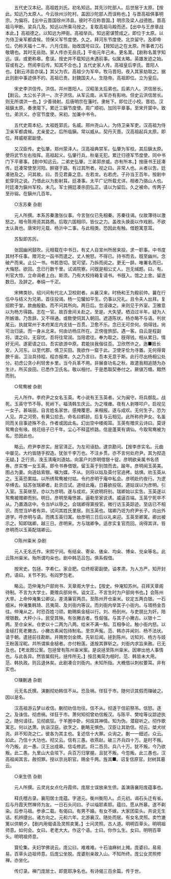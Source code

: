 <!-- { "loadSidebar": true } -->
　　五代史汉本纪。高祖姓刘氏。初名知远。其先沙陀部人。后世居于太原。【按此。知远乃太原人。今云徐州沙陀村。盖因沙陀部人而误称也。】与晋高祖俱事明宗。为偏将。【出中云晋国徐州沛县。彼时不应称晋国。】明宗及梁人战德胜。晋高祖马甲断。梁兵几及。知远以所乘马授之。复取高祖马殿而还。【出中与王彦章战本此。】高祖德之。以知远为押衙。高祖举兵。知远密谋赞成之。即位于太原。以为侍卫亲军都虞候。领保义军节度使。久之。拜河东节度使。北京留守。及即帝位。仍称天福十二年。六月戊辰。始改国号曰汉。【按知远之在太原。所事者刀石敬瑭也。其时无岳勋。家人传亦无岳氏。】干佑元年己未。更名暠。【剧称名暠字知远。误。或更称皋。愈误。按史并不载知远未遇前事。似属太略。英雄发迹之始。容或有之。然阅李后传。知其不合也。】五代史家人传。高祖皇后李氏。晋阳人也。【剧云沛县亦误。】其父为农。高祖少为军卒。牧马晋阳。夜入其家劫取之。据此则剧中事迹俱不的。高祖已贵。封魏国夫人。生隐帝。高祖即位。立为皇后。 

　　宋史李洪信传。洪信。幷州晋阳人。汉昭圣太后弟也。后弟六人。洪信居长。【剧云。太公长子洪一。次子洪信。从军云南。从军亦有影响。但史云洪信居长。则无所谓洪一也。】少善骑射。后唐明宗在藩时。隶帐下。即位迁小校。晋初。汉祖鎭太原。奏隶麾下。累迁三鎭节度使。周广顺初。加同平章事。至宋开寳中。致仕。弟洪义。亦官节度使。宋初。加兼中书令。 

　　五代史周本纪。太祖姓郭氏。名威。邢州尧山人。为侍卫亲军吏。汉高祖为侍卫亲军都虞候。尤亲爱之。后所临鎭。常以威从。契丹灭晋。汉高祖起兵太原。即位。拜威枢密副使。 

　　又汉臣传。史弘肇。郑州荥泽人。汉高祖典禁军。弘肇为军校。其后鎭太原。使将武节左右指挥。高祖起义。弘肇行兵。秋毫无犯。累迁归德军节度使。同中书门下平章事。【剧中知远云。二弟史弘肇。三弟郭彦威。亦有所本。】按唐书王廷凑传。廷凑常使至河阳。醉寝于路。有过其所者。视之曰。非常人也。从者以吿。廷凑驰及之。问其故。曰。吾见君鼻之息。左若龙。右若虎。子孙当王百年。按剧中蛇穿窍之说。乃借此以为影射耳。廷凑事。太平广记所载尤详。相者乃骆山人也。时廷凑为鎭州军校。未几。军士拥廷凑杀田弘正。请以为留后。久之被命。传两子至孙镕。在鎭州几百年。 



　　○冻苏秦 杂剧 

　　元人所撰。本系苏秦激张仪事。今言张仪已先相秦。苏秦往谒。仪故薄待以激怒之。暗令陈用资其路费。后取六国相印。皆仪之力。盖改头换面以作戏剧。不欲太认眞也。唐宋时元载、杨沂中二事。与此相类。恐因此有触。借题寓意耳。 

　　苏梨即苏厉。 

　　张固幽闲鼓吹。元相载在中书日。有丈人自宣州所居来投。求一职事。中书度其材不任事。赠河北一函书而遣之。丈人惋怒。不得已。持书而去。旣至幽州。念破产而来。止公一书。书若恳切。犹可望。乃拆而阅之。更无一辞。唯署名而已。大悔怒。欲回。念已行数千里。试谒院寮。问旣是相公丈人。岂无缄题。曰。有。判官大惊。立命谒者上白。斯须。乃有大校持箱复请书。书旣入。馆之上舍。留连数日。及辞之。奉绢一千疋。 

　　宋稗类钞。绍兴间有代北人卫校尉者。从襄汉来。时杨和王为殿前帅。曩在行伍中与结义为兄弟。首往投谒。杨一见驩如平生。仍事以兄礼。且令夫人出拜。复招飮于堂。款曲殷勤。而不问其所向。两日后。忽浸疎之。来则见于外室。卫雅意以为杨方得路。志在一官。故百舍间关赴之。至是。大失望。栖泊过半年。疑为人所嫉谮。乃吿辞。又不得通。或敎使伺其入朝回。遮道陈状。杨亦略不与语。判状尾云。执就常州于本府某庄内支钱一百贯。卫愈不乐。念已无可奈何。倘得钱。尙可治归装。而一身从北来。何由访杨庄所在。正傍徨旅邸。遇一客。自云是程副将。谓之曰。无容忧。吾将往常润。当陪君往。奉为取之。旣得钱。相从累日。情好无间。遂密语之曰。吾实欲游中原。君能扶我偕往否。卫欣然许之。迤■抵长安。入河东。以至代郡。倩卫买田。我欲作一窟于此。卫使牙侩为寻置。无何得膏腴千亩。卫治具待程。程亦报席。久之乃言曰。吾本无意于斯。此行尽出杨相公处分。初虑公贪小利轻舍乡里。当今兵革不用。非展奋功名之秋。故遣我相追随为办生计。所买良田。已悉作卫氏名。敬以相付。于是悉取契券付之。厥値万缗。黯然而别。 



　　○鸳鸯被 杂剧 

　　元人所作。李府尹之女名玉英。考小说有王玉英者。父为闽守。将兵御乱。战死。玉英守节不辱。死岭下。福淸韩生庆云。为之埋瘗。夜有人剥啄叩户。启视见一女子。甚端丽。自言姓名家世。感掩覆恩。来相报。遂与成欢。无何生子。恐为人见。弃之河旁。有黄公拾去。命名曰鹤龄。后复与云相见。此所称府尹女。名虽同而关目事迹殊不合。作者或因此名。幻出空中楼阁耳。玉英有赠庆云诗曰。莫讶鸳鸯会有缘。桃花结子已千年。尘心不释蓝桥路。信是蓬莱有谪仙。今取鸳鸯被为名。恐因此也。 

　　略云。府尹李彦实。居官淸正。为左司诬劾。逮京勘问。【按李彦实名。元曲中屡见。大约皆随手揑造。犹张千李万也。不注乡贯。亦不言何处府尹。其为揑造无疑。】乏行资。浼玉淸庵刘道姑。向富户刘彦明借银十锭。彦明欲亲属书名债券。彦实惟一女玉英。即令书券借银。留玉英于别馆而去。踰年。彦明闻玉英美。图占为妻。向道姑索银。嘱为媒。不从。则将以姑及英付官追拷。姑惧。劝玉英从之。玉英恐累姑。以所绣鸳鸯被付姑。令约彦明于庵中私会。彦明赴约夜行。为逻卒缚去。姑苏张瑞卿者。赴京应试。道经此庵。日暮欲投宿。道姑误以为彦明。引入室。玉英继至。亦以为彦明。遂与成欢。天欲明将别。瑞卿始以实吿。玉英遂以鸳鸯被赠卿而别。明日。彦明至庵愤甚。逼勒至家说诱。威逼百端。玉英宁死卒不从。乃置酒店中。令当垆以辱之。会瑞卿得第授官。微行访玉英踪迹。至店已不相识。而觉当垆者有异。试问其姓氏里居。则玉英也。瑞卿乃诳为府尹长子。向出外游学。呼彦明与语。而携玉英归寓。绐彦明三日后以礼来迎。玉英至卿寓。卿出被示之。知即瑞卿。越三日。彦明来。方与瑞卿争。适彦实复官而回。询得其详。笞彦明而以玉英配瑞卿云。 



　　○陈州粜米 杂剧 

　　元人无名氏作。宋熙宁间。有结籴、寄籴、俵籴、均籴、博籴、兑籴等名。此云陈州粜米。殆所谓均籴也。剧中韩范吕包。俱系假借。 

　　按宋史。包拯、字希仁。家合肥。位终枢密副使。谥孝肃。为人方严。知开封府。语曰。关节不到。有阎罗包老。 

　　略云。范仲淹为户部尙书、天章阁大学士。【按史。仲淹知苏州。召拜天章阁待制。不言为大学士。薨赠兵部尙书。谥文正。不言生时为户部尙书也。】会陈州大旱。上命仲淹集公卿议。差淸廉官两员。至陈州开仓粜米。钦定五两白银。一石细米。仲淹集韩琦、吕夷简、及刘衙内等议。而刘衙内举其子小衙内。与壻杨金吾往。仲淹从之。时恐百姓刁顽。勅赐紫金槌以行。刘、杨到州。与吏朋比为奸。陪增银数。大秤小斗。民受其殃。有张撇古者。性倔强。与其子小撇古。以银十二两。至仓籴米。仓吏以十二两为八两。给米不满一斛。互相争论。触小衙内怒。以金槌打死老撇古。小撇古素闻包待制名。至京声寃。范、韩亦并闻刘、杨不法状。请于朝。遣拯前往勘断。幷赐势剑金牌。先斩后闻。拯到陈州。访知刘、杨方与妓王粉莲淫昵。幷所谓紫金槌者。亦付粉莲。遂按其罪斩之。刘衙内求旨来赦。已无及也。【考龙图公案。包拯曾有陈州粜米案。是说拯至陈州粜米。因审出他人事情也。与此各异。然皆属假托。拯传所无。】按吕夷简为相时。范、韩皆未大用。范、韩执政。则吕退休矣。此剧凑合刘衙内。未知所指。大槪借以刺权要耳。非有实也。 



　　○赚蒯通 杂剧 

　　元无名氏撰。演蒯彻劝韩信不从。恐及祸。徉狂于市。随何识其假而赚破之。因以是名。 

　　汉高祖游云梦以收信。蒯彻劝信勿往。信不从。彻遂于信前祭吊。信怒。逐之。及诛信。彻虑祸。徉狂于市。萧何知彻曾劝信叛汉。与陈平、樊哙等议踪迹执之。随何请往。见彻疯狂。于羊圈中卧。何觇其神情。知为伪。潜窥听之。彻作歌寓志。何以达萧。执诣汉庭。欲烹之。蒯略无惧色。汉臣让其助信。彻云。桀犬吠尧。非不知尧之仁。彼各为其主也。复述信十大罪。众询之。蒯一一细述。众云。如此。乃信十大功也。彻又云。信有三愚。收燕赵。破三齐兵四十万。是时不叛。今乃叛。此一愚。汉王出成皋。信屯修武。将二百员。兵八十万。犹不叛。今乃欲叛。此二愚。九里山大会垓下。兵百万归掌握。且犹不叛。今忽叛。此三愚也。汉高祖闻其言。赦彻罪。授以京兆职官。赐金千两。旌其■。诏复信原官。封树其墓云。 



　　○来生债 杂剧 

　　元人所撰。云灵兆女点化丹霞师。庞居士误放来生债。盖演唐襄阳庞蕴事也。 

　　释氏稽古录。襄阳居士庞蕴。字道元。衡州衡阳人。贞元初。谒石头迁有省。后与丹霞天然禅师为友。一日石头问曰。子以缁耶素耶。蕴曰。愿从所慕。遂不剃染。后参马祖。参承二载。有偈曰。有男不婚。有女不嫁。大家团栾头。共说无生话。机辨捷出。诸方向之。元和六年。北游襄汉。随处而居。有女名灵照。卖竹漉篱以供朝夕。【剧内用偈语及灵照卖篱。】士问灵照。古人道。明明百草头。明明祖师意。如何会。女曰。老老大大。作这个语。士曰。你作么生。女曰。明明百草头。明明祖师意。 

　　寳伦集。夫妇学佛说云。庞公曰。难难难。十石油麻树上摊。庞婆曰。易易易。百草头边祖师意。后庞公坐脱。庞婆别亲故入山。不知所终。庞公女灵照修禅。亦坐化。 

　　传灯录。禅门庞居士。即毘耶净名也。有诗偈三百余篇。传于世。 

